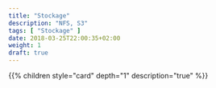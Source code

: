 ```yaml
---
title: "Stockage"
description: "NFS, S3"
tags: [ "Stockage" ]
date: 2018-03-25T22:00:35+02:00
weight: 1
draft: true
---
```

{{% children style="card" depth="1"  description="true" %}}
